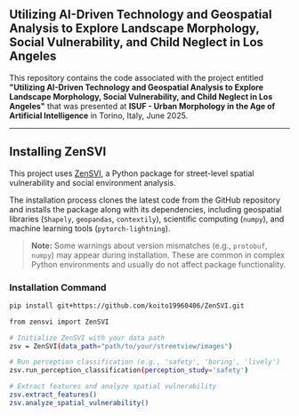 ## Utilizing AI-Driven Technology and Geospatial Analysis to Explore Landscape Morphology, Social Vulnerability, and Child Neglect in Los Angeles

This repository contains the code associated with the project entitled **"Utilizing AI-Driven Technology and Geospatial Analysis to Explore Landscape Morphology, Social Vulnerability, and Child Neglect in Los Angeles"** that was presented at **ISUF - Urban Morphology in the Age of Artificial Intelligence** in Torino, Italy, June 2025.

---

## Installing ZenSVI

This project uses [ZenSVI](https://github.com/koito19960406/ZenSVI), a Python package for street-level spatial vulnerability and social environment analysis.

The installation process clones the latest code from the GitHub repository and installs the package along with its dependencies, including geospatial libraries (`Shapely`, `geopandas`, `contextily`), scientific computing (`numpy`), and machine learning tools (`pytorch-lightning`).

> **Note:** Some warnings about version mismatches (e.g., `protobuf`, `numpy`) may appear during installation. These are common in complex Python environments and usually do not affect package functionality.

### Installation Command

```bash
pip install git+https://github.com/koito19960406/ZenSVI.git

from zensvi import ZenSVI

# Initialize ZenSVI with your data path
zsv = ZenSVI(data_path="path/to/your/streetview/images")

# Run perception classification (e.g., 'safety', 'boring', 'lively')
zsv.run_perception_classification(perception_study='safety')

# Extract features and analyze spatial vulnerability
zsv.extract_features()
zsv.analyze_spatial_vulnerability()
